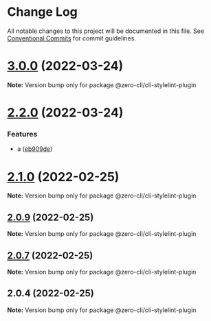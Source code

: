 # Change Log

All notable changes to this project will be documented in this file.
See [Conventional Commits](https://conventionalcommits.org) for commit guidelines.

# [3.0.0](https://github.com/13426078416/zero-cli/compare/v2.2.0...v3.0.0) (2022-03-24)

**Note:** Version bump only for package @zero-cli/cli-stylelint-plugin





# [2.2.0](https://github.com/13426078416/zero-cli/compare/v2.1.0...v2.2.0) (2022-03-24)


### Features

* a ([eb909de](https://github.com/13426078416/zero-cli/commit/eb909defe357dc1aa13c115c1be0b92e4387555c))





# [2.1.0](https://github.com/13426078416/zero-cli/compare/v2.0.9...v2.1.0) (2022-02-25)

**Note:** Version bump only for package @zero-cli/cli-stylelint-plugin





## [2.0.9](https://github.com/13426078416/zero-cli/compare/v2.0.7...v2.0.9) (2022-02-25)

**Note:** Version bump only for package @zero-cli/cli-stylelint-plugin





## [2.0.7](https://github.com/13426078416/zero-cli/compare/v2.0.4...v2.0.7) (2022-02-25)

**Note:** Version bump only for package @zero-cli/cli-stylelint-plugin





## 2.0.4 (2022-02-25)

**Note:** Version bump only for package @zero-cli/cli-stylelint-plugin
